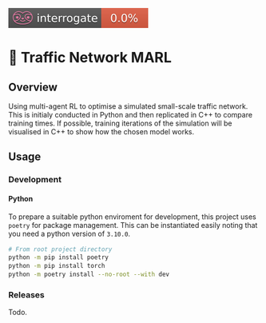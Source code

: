 ![interrogate](badges/interrogate_badge.svg)

# 🚦 Traffic Network MARL

## Overview

Using multi-agent RL to optimise a simulated small-scale traffic network. This is initialy conducted in Python and then replicated in C++ to compare training times. If possible, training iterations of the simulation will be visualised in C++ to show how the chosen model works.

## Usage

### Development

#### Python

To prepare a suitable python enviroment for development, this project uses `poetry` for package management. This can be instantiated easily noting that you need a python version of `3.10.0`.

```bash
# From root project directory
python -m pip install poetry
python -m pip install torch
python -m poetry install --no-root --with dev
```

### Releases

Todo.
